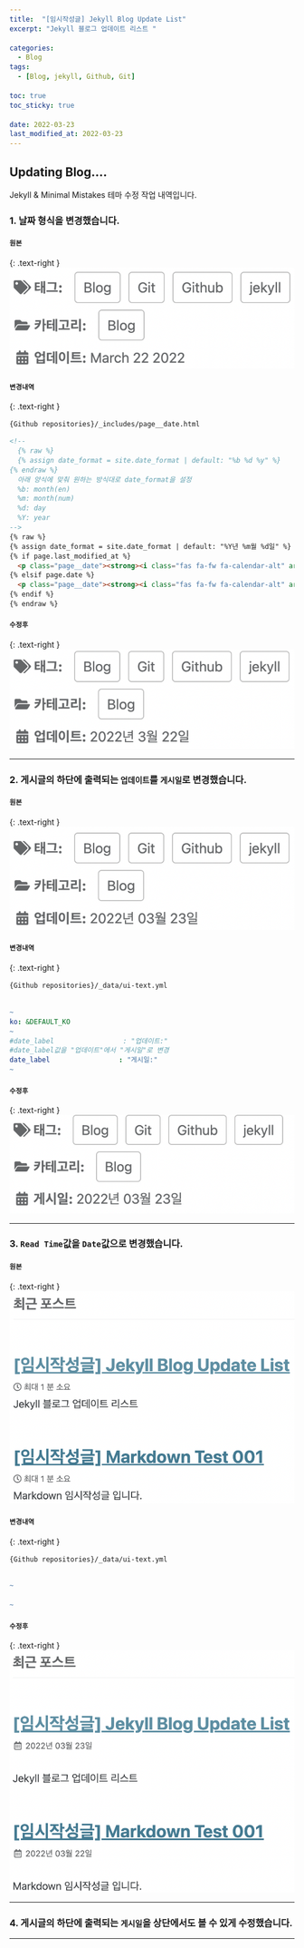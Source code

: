 ```yaml
---
title:  "[임시작성글] Jekyll Blog Update List"
excerpt: "Jekyll 블로그 업데이트 리스트 "

categories:
  - Blog
tags:
  - [Blog, jekyll, Github, Git]

toc: true
toc_sticky: true
 
date: 2022-03-23
last_modified_at: 2022-03-23
---
```


## Updating Blog....
Jekyll & Minimal Mistakes 테마 수정 작업 내역입니다.

### 1. 날짜 형식을 변경했습니다.

<div class="notice--primary" markdown="1">

#### `원본`
{: .text-right }
![ex_screenshot](/assets/images/2022-03-23-BlogUpdateList/month_day_year.png)

#### `변경내역`
{: .text-right }

```
{Github repositories}/_includes/page__date.html
```

```html
<!-- 
  {% raw %}
  {% assign date_format = site.date_format | default: "%b %d %y" %}
{% endraw %}
  아래 양식에 맞춰 원하는 방식대로 date_format을 설정
  %b: month(en)
  %m: month(num)
  %d: day
  %Y: year
-->
{% raw %}
{% assign date_format = site.date_format | default: "%Y년 %m월 %d일" %}
{% if page.last_modified_at %}
  <p class="page__date"><strong><i class="fas fa-fw fa-calendar-alt" aria-hidden="true"></i> {{ site.data.ui-text[site.locale].date_label | default: "Updated:" }}</strong> <time class="dt-published" datetime="{{ page.last_modified_at | date: "%Y-%m-%d" }}">{{ page.last_modified_at | date: date_format }}</time></p>
{% elsif page.date %}
  <p class="page__date"><strong><i class="fas fa-fw fa-calendar-alt" aria-hidden="true"></i> {{ site.data.ui-text[site.locale].date_label | default: "Updated:" }}</strong> <time class="dt-published" datetime="{{ page.date | date_to_xmlschema }}">{{ page.date | date: date_format }}</time></p>
{% endif %}
{% endraw %}

```

#### `수정후`
{: .text-right }
![ex_screenshot](/assets/images/2022-03-23-BlogUpdateList/year_month_day.png)

</div>

---

### 2. 게시글의 하단에 출력되는 `업데이트`를 `게시일`로 변경했습니다.

<div class="notice--primary" markdown="1">

#### `원본`
{: .text-right }
![ex_screenshot](/assets/images/2022-03-23-BlogUpdateList/post_update.png)

#### `변경내역`
{: .text-right }

```
{Github repositories}/_data/ui-text.yml
```

```yml

~
ko: &DEFAULT_KO
~
#date_label                 : "업데이트:"
#date_label값을 "업데이트"에서 "게시일"로 변경
date_label                 : "게시일:"     
~

```

#### `수정후`
{: .text-right }
![ex_screenshot](/assets/images/2022-03-23-BlogUpdateList/post_date.png)



</div>

---

### 3. `Read Time`값을 `Date`값으로 변경했습니다.

<div class="notice--primary" markdown="1">

#### `원본`
{: .text-right }
![ex_screenshot](/assets/images/2022-03-23-BlogUpdateList/read_time.png)

#### `변경내역`
{: .text-right }

```
{Github repositories}/_data/ui-text.yml
```

```yml

~

~

```

#### `수정후`
{: .text-right }
![ex_screenshot](/assets/images/2022-03-23-BlogUpdateList/post_date2.png)

</div>


---

### 4. 게시글의 하단에 출력되는 `게시일`을 상단에서도 볼 수 있게 수정했습니다.

---